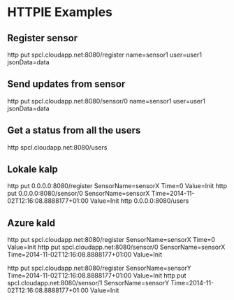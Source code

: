 # HTTPIE Examples

## Register sensor
http put spcl.cloudapp.net:8080/register name=sensor1 user=user1 jsonData=data

## Send updates from sensor
http put spcl.cloudapp.net:8080/sensor/0 name=sensor1 user=user1 jsonData=data

## Get a status from all the users
http spcl.cloudapp.net:8080/users

## Lokale kalp
http put 0.0.0.0:8080/register SensorName=sensorX Time=0 Value=Init
http put 0.0.0.0:8080/sensor/0 SensorName=sensorX Time=2014-11-02T12:16:08.8888177+01:00 Value=Init
http 0.0.0.0:8080/users

## Azure kald
http put spcl.cloudapp.net:8080/register SensorName=sensorX Time=0 Value=Init
http put spcl.cloudapp.net:8080/sensor/0 SensorName=sensorX Time=2014-11-02T12:16:08.8888177+01:00 Value=Init

http put spcl.cloudapp.net:8080/register SensorName=sensorY Time=2014-11-02T12:16:08.8888177+01:00 Value=Init
http put spcl.cloudapp.net:8080/sensor/1 SensorName=sensorY Time=2014-11-02T12:16:08.8888177+01:00 Value=Init